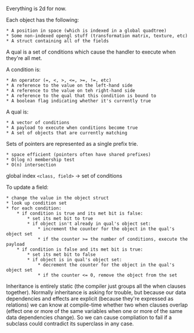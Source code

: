 Everything is 2d for now.

Each object has the following:

    * A position in space (which is indexed in a global quadtree)
    * Some non-indexed opengl stuff (transformation matrix, texture, etc)
    * A struct containing all of the fields

A qual is a set of conditions which cause the handler to execute when they're all met.

A condition is:

    * An operator (=, <, >, <=, >=, !=, etc)
    * A reference to the value on the left-hand side
    * A reference to the value on teh right-hand side
    * A reference to the qual that this condition is bound to
    * A boolean flag indicating whether it's currently true

A qual is:

    * A vector of conditions
    * A payload to execute when conditions become true
    * A set of objects that are currently matching

Sets of pointers are represented as a single prefix trie.

    * space efficient (pointers often have shared prefixes)
    * O(log n) membership test
    * O(n) intersection

global index `<class, field>` -> set of conditions

To update a field:

    * change the value in the object struct
    * look up condition set
    * for each condition:
        * if condition is true and its met bit is false:
            * set its met bit to true
            * if object isn't already in qual's object set:
                * increment the counter for the object in the qual's object set
                * if the counter >= the number of conditions, execute the payload
        * if condition is false and its met bit is true:
            * set its met bit to false
            * if object is in qual's object set:
                * decrement the counter for the object in the qual's object set
                * if the counter <= 0, remove the object from the set


Inheritance is entirely static (the compiler just groups all the when clauses together). Normally inheritance is asking for trouble, but because our data dependencies and effects are explicit (because they're expressed as relations) we can know at compile-time whether two when clauses overlap (effect one or more of the same variables when one or more of the same data dependencies change). So we can cause compliation to fail if a subclass could contradict its superclass in any case.
